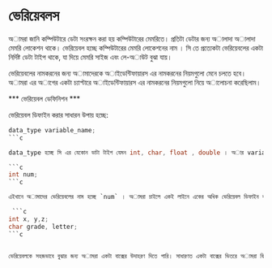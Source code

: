 # ভেরিয়েবলস

অামরা জানি কম্পিউটারে ডেটা সংরক্ষন করা হয় কম্পিউটারের মেমরিতে। প্রতিটা ডেটার জন্য অালাদা অালাদা মেমরি লোকেশন থাকে। ভেরিয়েবল হচ্ছে কম্পিউটারের মেমরি লোকেশনের নাম । সি তে প্রত্যেকটা ভেরিয়েবলের একটা নির্দিষ্ট ডেটা টাইপ থাকে, যা দিয়ে মেমরি সাইজ এবং লে-অাউট বুঝা যায়। 

ভেরিয়েবলের নামকরনের জন্য অামাদেরকে অাইডেন্টিফায়ারস এর নামকরনের নিয়মগুলো মেনে চলতে হবে। অামরা এর অাগের একটা চ্যাপ্টারে অাইডেন্টিফায়ারস এর নামকরনের নিয়মগুলো নিয়ে অালোচনা করেছিলাম। 

*** ভেরিয়েবল ডেফিনিশন ***

ভেরিয়েবল ডিফাইন করার সাধারন উপায় হচ্ছে: 
‍‍‍
```c
data_type variable_name;
```c

data_type হচ্ছে সি এর যেকোন ডাটা টাইপ যেমন int, char, float , double । অার variable_name হবে যেকোনো একটা নাম।  এখন যদি অামরা ইন্টিজার টাইপের একটা ভেরিয়েবল ডিফাইন করতে চাই তাহলে এইভাবে করব। 

```c
int num;
```c

এইখানে অামাদের ভেরিয়েবলের নাম হচ্ছে `num` । অামরা চাইলে একই লাইনে একের অধিক ভেরিয়েবল ডিফাইন করতে পারি এক্ষেত্রে প্রত্যেকটা ভেরিয়েবলের নামের মাঝখানে কমা(,) দিয়ে অালাদা করতে হবে। তবে একই লাইনে একাদিক টাইপের ভেরিয়েবল ডিফাইন করব নাহ। 

 ```c
int x, y,z;
char grade, letter;
```c


ভেরিয়েবলকে সহজভাবে বুঝার জন্য অামরা একটা বাক্সের উদাহরণ দিতে পারি। সাধারণত একটা বাক্সের ভিতরে অামরা কিছু জিনিস রাখি এবং একটা লেবেল অথবা নাম দেই । এইখানে বাক্সের ভিতরে যেই জিনিস রাখলাম সেটা হচ্ছে কনটেন্টা বা ভ্যালু, বাক্সটা হচ্ছে মেমরি লোকেশন, অার বাক্সের লেবেল (বা নাম) হচ্ছে ভেরিয়েবল । 



